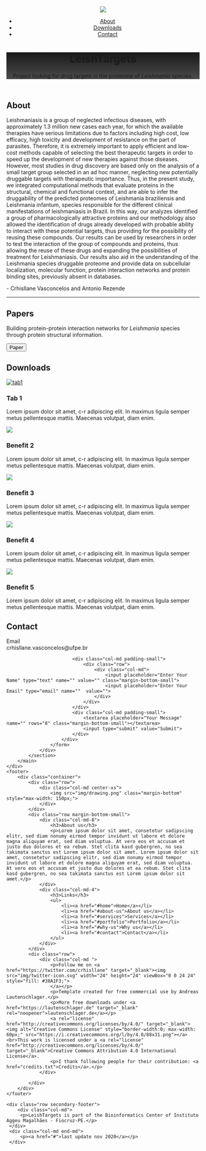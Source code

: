 <!DOCTYPE html>
<html lang="en-GB">
    <meta charset="UTF-8">
    <title>LeishTargets - project looking for drug targets in the proteome of Leishmania species</title>
    <meta name="description" content="LeishTargets - project looking for drug targets in the proteome of Leishmania species">
    <link rel="icon" type="image/png" sizes="32x32" href="img/protein-image.png">
    <link rel="stylesheet" type="text/css" href="css/normalize.min.css" media="all" />
    <link href="https://fonts.googleapis.com/css?family=Raleway&display=swap" rel="stylesheet">
    <link rel="stylesheet" type="text/css" href="css/flexboxgrid.css" media="all" />
    <link rel="stylesheet" type="text/css" href="css/theme.css" media="all" />
<meta name="viewport" content="width=device-width, initial-scale=1.0" />
</head>
<body>
    <header class="fade-in">
        <div class="navigation-bar flex middle-xs">
            <img src="img/drawing.png" class="logo">
            <nav class="end-xs">
                <ul>
                    <li><a href="#about">About</a></li>
                    <li><a href="#downloads">Downloads</a></li>
                    <li><a href="#contact">Contact</a></li>
                </ul>
            </nav>
        </div>
        <div class="hero flex middle-xs" style="background-image: linear-gradient(rgba(0, 0, 0, 0.9), rgba(0, 0, 0, 0.7)), url('img/protein-image.png');
    }">
    <div class="hero-text ">
        <h1>LeishTargets</h1>
        <p>Project looking for drug targets in the proteome of <i>Leishmania</i> species.</p>
    </div>
</div>
</header>
<div class="wrapper">
    <main>
        <section class="intro" id="about">
            <div class="container">
                <div class="row">
                    <div class="col-md">
                        <h2 class="section-title">About</h2>
                    </div>
                </div>
                <div class="row margin-bottom ">
                    <div class="col-md">
                        <p class="highlight">Leishmaniasis is a group of neglected infectious diseases, with approximately 1.3 million new cases each year, for which the available therapies have serious limitations due to factors including high cost, low efficacy, high toxicity and development of resistance on the part of parasites. Therefore, it is extremely important to apply efficient and low-cost methods capable of selecting the best therapeutic targets in order to speed up the development of new therapies against those diseases. However, most studies in drug discovery are based only on the analysis of a small target group selected in an ad hoc manner, neglecting new potentially druggable targets with therapeutic importance. Thus, in the present study, we integrated computational methods that evaluate proteins in the structural, chemical and functional context, and are able to infer the druggability of the predicted proteomes of Leishmania braziliensis and Leishmania infantum, species responsible for the different clinical manifestations of leishmaniasis in Brazil. In this way, our analyzes identified a group of pharmacologically attractive proteins and our methodology also allowed the identification of drugs already developed with probable ability to interact with these potential targets, thus providing for the possibility of reusing these compounds. Our results can be used by researchers in order to test the interaction of the group of compounds and proteins, thus allowing the reuse of these drugs and expanding the possibilities of treatment for Leishmaniasis. Our results also aid in the understanding of the Leishmania species druggable proteome and provide data on subcellular localization, molecular function, protein interaction networks and protein binding sites, previously absent in databases.</p>
                        <p class="author">- Crhisllane Vasconcelos and Antonio Rezende</p>
                    </div>
                </div>
            </div>
        </section>
        <hr/>
            <section class="cta">
                <div class="container">
                    <div class="row center-xs">
                        <div class="col-md">
                            <h2>Papers</h2>
                            <p>Building protein-protein interaction networks for <i>Leishmania</i> species through protein structural information.</p>
                            <a href="https://bmcbioinformatics.biomedcentral.com/articles/10.1186/s12859-018-2105-6" target="_blank"><button class="light">Paper</button></a>
                        </div>
                    </div>
                </div>
            </section>
            <section class="blurbs" id="downloads">
                <div class="container">
                    <div class="row">
                        <div class="col-md center-xs">
                            <h2 class="section-title">Downloads</h2>
                        </div>
                    </div>
                    <div class="row margin-bottom-small center-xs">
                        <div class="col-md">
                            <a href="data/tab1" download="tab1">
                                <img src="img/001-achievement.svg" class="icon " alt="tab1">
                            </a>
                            <h3>Tab 1</h3>
                            <p>Lorem ipsum dolor sit amet, c-r adipiscing elit. In maximus ligula semper metus pellentesque mattis. Maecenas volutpat, diam enim. </p>
                        </div>
                        <div class="col-md">
                            <img src="img/002-pencil.svg" class="icon">
                            <h3>Benefit 2</h3>
                            <p>Lorem ipsum dolor sit amet, c-r adipiscing elit. In maximus ligula semper metus pellentesque mattis. Maecenas volutpat, diam enim. </p>
                        </div>
                        <div class="col-md">
                            <img src="img/003-idea.svg" class="icon">
                            <h3>Benefit 3</h3>
                            <p>Lorem ipsum dolor sit amet, c-r adipiscing elit. In maximus ligula semper metus pellentesque mattis. Maecenas volutpat, diam enim. </p>
                        </div>
                    </div>
                    <div class="row center-xs">
                        <div class="col-md">
                            <img src="img/004-shopping-bag.svg" class="icon">
                            <h3>Benefit 4</h3>
                            <p>Lorem ipsum dolor sit amet, c-r adipiscing elit. In maximus ligula semper metus pellentesque mattis. Maecenas volutpat, diam enim. </p>
                        </div>
                        <div class="col-md">
                            <img src="img/005-fountain-pen.svg" class="icon">
                            <h3>Benefit 5</h3>
                            <p>Lorem ipsum dolor sit amet, c-r adipiscing elit. In maximus ligula semper metus pellentesque mattis. Maecenas volutpat, diam enim. </p>
                        </div>
                    </div>
                </div>
            </section>
            <section class="contact" id="contact">
                <div class="container">
                    <div class="row">
                        <div class="col-md center-xs">
                            <h2 class="section-title">Contact</h2>
                        </div>
                    </div>
                    <div class="row margin-bottom-small center-xs">
                        <div class="col-md">Email<br/>crhisllane.vasconcelos@ufpe.br</div>
                    </div>
                    <form action="">
                        <div class="row margin-bottom-small center-xs">

                            <div class="col-md padding-small">
                                <div class="row">
                                    <div class="col-md">
                                        <input placeholder="Enter Your Name" type="text" name="" value="" class="margin-bottom-small">
                                        <input placeholder="Enter Your Email" type="email" name=""  value="">
                                    </div>
                                </div>
                            </div>
                            <div class="col-md padding-small">
                                <textarea placeholder="Your Message" name="" rows="8" class="margin-bottom-small"></textarea>
                                <input type="submit" value="Submit">
                            </div>
                        </div>
                    </form>
                </div>
            </section>
        </main>
    </div>
    <footer>
        <div class="container">
            <div class="row">
                <div class="col-md center-xs">
                    <img src="img/drawing.png" class="margin-bottom" style="max-width: 150px;">
                </div>
            </div>
            <div class="row margin-bottom-small">
                <div class="col-md-8">
                    <h3>About us</h3>
                    <p>Lorem ipsum dolor sit amet, consetetur sadipscing elitr, sed diam nonumy eirmod tempor invidunt ut labore et dolore magna aliquyam erat, sed diam voluptua. At vero eos et accusam et justo duo dolores et ea rebum. Stet clita kasd gubergren, no sea takimata sanctus est Lorem ipsum dolor sit amet. Lorem ipsum dolor sit amet, consetetur sadipscing elitr, sed diam nonumy eirmod tempor invidunt ut labore et dolore magna aliquyam erat, sed diam voluptua. At vero eos et accusam et justo duo dolores et ea rebum. Stet clita kasd gubergren, no sea takimata sanctus est Lorem ipsum dolor sit amet.</p>
                </div>
                <div class="col-md-4">
                    <h3>Links</h3>
                    <ul>
                        <li><a href="#home">Home</a></li>
                        <li><a href="#about-us">About us</a></li>
                        <li><a href="#services">Services</a></li>
                        <li><a href="#portfolio">Portfolio</a></li>
                        <li><a href="#why-us">Why us</a></li>
                        <li><a href="#contact">Contact</a></li>
                    </ul>
                </div>
            </div>
            <div class="row">
                <div class="col-md ">
                    <p>Follow me on <a href="https://twitter.com/crhisllane" target="_blank"><img src="img/twitter-icon.svg" width="24" height="24" viewBox="0 0 24 24" style="fill: #38A1F3;">
                    </a></p>
                    <p>Template created for free commercial use by Andreas Lautenschlager.</p>
                    <p>More free downloads under <a href="https://lautenschlager.de" target="_blank" rel="noopener">lautenschlager.de</a></p>
                    <a rel="license" href="http://creativecommons.org/licenses/by/4.0/" target="_blank"><img alt="Creative Commons License" style="border-width:0; max-width: 60px;" src="https://i.creativecommons.org/l/by/4.0/88x31.png"></a><br>This work is licensed under a <a rel="license" href="http://creativecommons.org/licenses/by/4.0/" target="_blank">Creative Commons Attribution 4.0 International License</a>.
                    <p>I thank following people for their contribution: <a href="credits.txt">Credits</a>.</p>
                </div>

            </div>
        </div>
    </footer>

    <div class="row secondary-footer">
        <div class="col-md">
         <p>LeishTargets is part of the Bioinformatics Center of Instituto Aggeu Magalhães - Fiocruz-PE.</p>                
     </div>
     <div class="col-md end-md">
         <p><a href="#">last update nov 2020</a></p>                
     </div>
 </div>
 <script src="https://cdn.polyfill.io/v2/polyfill.min.js?callback=polyfillsAreLoaded" defer></script>
 <script src="https://ajax.googleapis.com/ajax/libs/jquery/3.4.1/jquery.min.js"></script>
 <script src="js/script.js" defer></script>
</body>
</html>